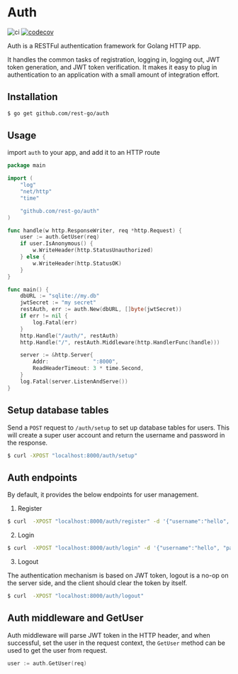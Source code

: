 # Auth

![ci](https://github.com/rest-go/auth/actions/workflows/ci.yml/badge.svg)
[![codecov](https://codecov.io/gh/rest-go/auth/branch/main/graph/badge.svg?token=T38FWXMVY1)](https://codecov.io/gh/rest-go/auth)


Auth is a RESTFul authentication framework for Golang HTTP app.

It handles the common tasks of registration, logging in, logging out, JWT token generation, and JWT token verification. It makes it easy to plug in authentication to an application with a small amount of integration effort.


## Installation

``` bash
$ go get github.com/rest-go/auth
```

## Usage
import `auth` to your app, and add it to an HTTP route

``` go
package main

import (
	"log"
	"net/http"
	"time"

	"github.com/rest-go/auth"
)

func handle(w http.ResponseWriter, req *http.Request) {
	user := auth.GetUser(req)
	if user.IsAnonymous() {
		w.WriteHeader(http.StatusUnauthorized)
	} else {
		w.WriteHeader(http.StatusOK)
	}
}

func main() {
	dbURL := "sqlite://my.db"
	jwtSecret := "my secret"
	restAuth, err := auth.New(dbURL, []byte(jwtSecret))
	if err != nil {
		log.Fatal(err)
	}
	http.Handle("/auth/", restAuth)
	http.Handle("/", restAuth.Middleware(http.HandlerFunc(handle)))

	server := &http.Server{
		Addr:              ":8000",
		ReadHeaderTimeout: 3 * time.Second,
	}
	log.Fatal(server.ListenAndServe())
}
```

## Setup database tables

Send a `POST` request to `/auth/setup` to set up database tables for users. This
will create a super user account and return the username and password in the
response.

``` bash
$ curl -XPOST "localhost:8000/auth/setup"
```

## Auth endpoints

By default, it provides the below endpoints for user management.

1. Register

``` bash
$ curl  -XPOST "localhost:8000/auth/register" -d '{"username":"hello", "password": "world"}'
```

2. Login

``` bash
$ curl  -XPOST "localhost:8000/auth/login" -d '{"username":"hello", "password": "world"}'
```

3. Logout

The authentication mechanism is based on JWT token, logout is a no-op on the
server side, and the client should clear the token by itself.
``` bash
$ curl  -XPOST "localhost:8000/auth/logout"
```

## Auth middleware and GetUser

Auth middleware will parse JWT token in the HTTP header, and when successful,
set the user in the request context, the `GetUser` method can be used to get the
user from request.

``` go
user := auth.GetUser(req)
```

